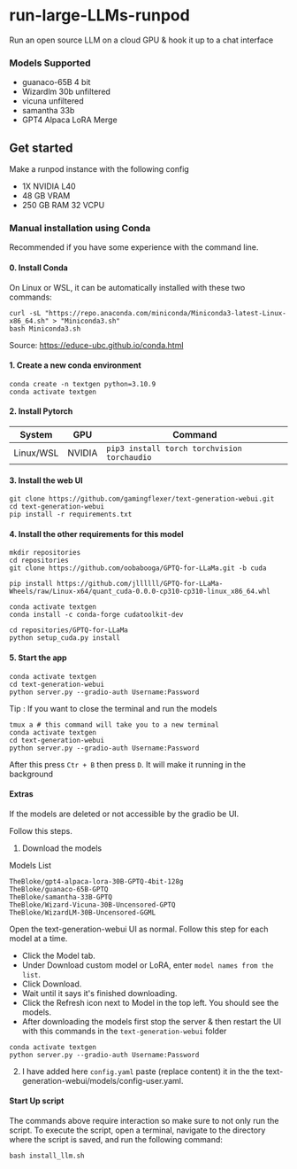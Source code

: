 # run-large-LLMs-runpod

Run an open source LLM on a cloud GPU & hook it up to a chat interface

### Models Supported

- guanaco-65B 4 bit
- Wizardlm 30b unfiltered
- vicuna unfiltered
- samantha 33b
- GPT4 Alpaca LoRA Merge


## Get started

Make a runpod instance with the following config 

- 1X NVIDIA L40
- 48 GB VRAM
- 250 GB RAM 32 VCPU

### Manual installation using Conda

Recommended if you have some experience with the command line.

#### 0. Install Conda

On Linux or WSL, it can be automatically installed with these two commands:

```
curl -sL "https://repo.anaconda.com/miniconda/Miniconda3-latest-Linux-x86_64.sh" > "Miniconda3.sh"
bash Miniconda3.sh
```
Source: https://educe-ubc.github.io/conda.html

#### 1. Create a new conda environment

```
conda create -n textgen python=3.10.9
conda activate textgen
```

#### 2. Install Pytorch

| System | GPU | Command |
|--------|---------|---------|
| Linux/WSL | NVIDIA | `pip3 install torch torchvision torchaudio` |



#### 3. Install the web UI

```
git clone https://github.com/gamingflexer/text-generation-webui.git
cd text-generation-webui
pip install -r requirements.txt
```

#### 4. Install the other requirements for this model

```
mkdir repositories
cd repositories
git clone https://github.com/oobabooga/GPTQ-for-LLaMa.git -b cuda

pip install https://github.com/jllllll/GPTQ-for-LLaMa-Wheels/raw/Linux-x64/quant_cuda-0.0.0-cp310-cp310-linux_x86_64.whl

```

```
conda activate textgen
conda install -c conda-forge cudatoolkit-dev

cd repositories/GPTQ-for-LLaMa
python setup_cuda.py install
```

#### 5. Start the app
 
```
conda activate textgen
cd text-generation-webui
python server.py --gradio-auth Username:Password	

```

Tip : If you want to close the terminal and run the models

```
tmux a # this command will take you to a new terminal
conda activate textgen
cd text-generation-webui
python server.py --gradio-auth Username:Password	
```

After this press `Ctr + B` then press `D`. It will make it running in the background

#### Extras

If the models are deleted or not accessible by the gradio be UI.

Follow this steps. 

1. Download the models

Models List

```
TheBloke/gpt4-alpaca-lora-30B-GPTQ-4bit-128g
TheBloke/guanaco-65B-GPTQ
TheBloke/samantha-33B-GPTQ
TheBloke/Wizard-Vicuna-30B-Uncensored-GPTQ
TheBloke/WizardLM-30B-Uncensored-GGML
```

Open the text-generation-webui UI as normal. Follow this step for each model at a time.

- Click the Model tab.
- Under Download custom model or LoRA, enter `model names from the list`. 
- Click Download.
- Wait until it says it's finished downloading.
- Click the Refresh icon next to Model in the top left. You should see the models.
- After downloading the models first stop the server & then restart the UI with this commands in the `text-generation-webui` folder

```
conda activate textgen
python server.py --gradio-auth Username:Password	
```

2. I have added here `config.yaml` paste (replace content) it in the the text-generation-webui/models/config-user.yaml.

#### Start Up script

The commands above require interaction so make sure to not only run the script. To execute the script, open a terminal, navigate to the directory where the script is saved, and run the following command:

`bash install_llm.sh`